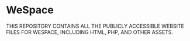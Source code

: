 # WeSpace
THIS REPOSITORY CONTAINS ALL THE PUBLICLY ACCESSIBLE WEBSITE FILES FOR WESPACE, INCLUDING HTML, PHP, AND OTHER ASSETS.
